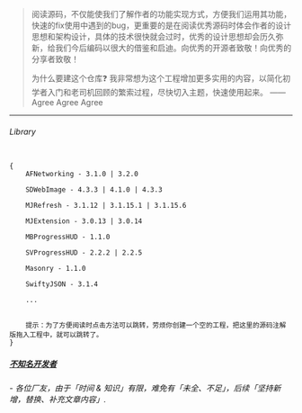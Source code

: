 >阅读源码，不仅能使我们了解作者的功能实现方式，方便我们运用其功能，快速的fix使用中遇到的bug，更重要的是在阅读优秀源码时体会作者的设计思想和架构设计，具体的技术很快就会过时，优秀的设计思想却会历久弥新，给我们今后编码以很大的借鉴和启迪。向优秀的开源者致敬！向优秀的分享者致敬！
>
>为什么要建这个仓库❓
>我非常想为这个工程增加更多实用的内容，以简化初学者入门和老司机回顾的繁索过程，尽快切入主题，快速使用起来。
>—— Agree Agree Agree



***
###### Library

```objc

{
    AFNetworking - 3.1.0 | 3.2.0
    
    SDWebImage - 4.3.3 | 4.1.0 | 4.3.3
    
    MJRefresh - 3.1.12 | 3.1.15.1 | 3.1.15.6
    
    MJExtension - 3.0.13 | 3.0.14
    
    MBProgressHUD - 1.1.0
    
    SVProgressHUD - 2.2.2 | 2.2.5
    
    Masonry - 1.1.0
    
    SwiftyJSON - 3.1.4
    
    ...
    
    
    提示：为了方便阅读时点击方法可以跳转，劳烦你创建一个空的工程，把这里的源码注解版拖入工程中，就可以跳转了。
}
```



##### [不知名开发者](https://upload-images.jianshu.io/upload_images/2230763-a98b15f328e7cf69.png?imageMogr2/auto-orient/strip%7CimageView2/2/w/1240)
###### - 各位厂友，由于「时间 & 知识」有限，难免有「未全、不足」，后续「坚持新增，替换、补充文章内容」.
